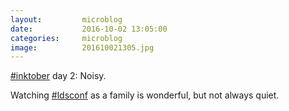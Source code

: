 ```yaml
---
layout:         microblog
date:           2016-10-02 13:05:00
categories:     microblog
image:          201610021305.jpg
---
```

[#inktober](https://twitter.com/search?q=%23inktober) day 2: Noisy.

Watching [#ldsconf](https://twitter.com/search?q=%23ldsconf) as a family is wonderful, but not always quiet.
